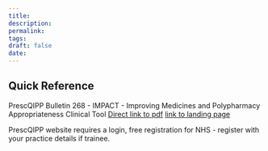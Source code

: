 ```yaml
---
title:
description: 
permalink: 
tags: 
draft: false
date:
---
```





## Quick Reference

PrescQIPP Bulletin 268 - IMPACT - Improving Medicines and Polypharmacy Appropriateness Clinical Tool  [Direct link to pdf](https://www.prescqipp.info/umbraco/surface/authorisedmediasurface/index?url=%2fmedia%2fq5mj0mz0%2f268-impact-4-1.pdf)  [ link to landing page](https://www.prescqipp.info/our-resources/bulletins/bulletin-268-impact/)

PrescQIPP website requires a login, free registration for NHS - register with your practice details if trainee.




